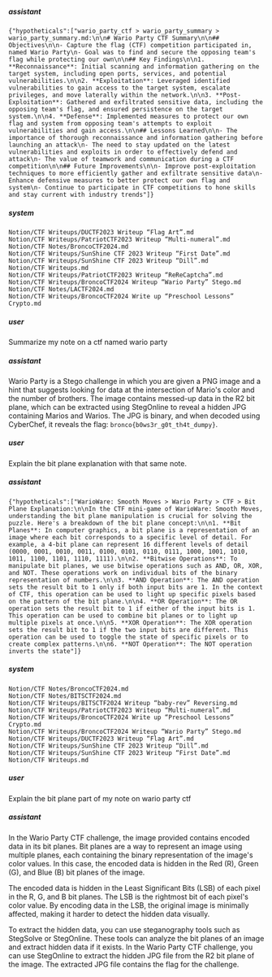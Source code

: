 ##### assistant
```lookup
{"hypotheticals":["wario_party_ctf > wario_party_summary > wario_party_summary.md:\n\n# Wario Party CTF Summary\n\n## Objectives\n\n- Capture the flag (CTF) competition participated in, named Wario Party\n- Goal was to find and secure the opposing team's flag while protecting our own\n\n## Key Findings\n\n1. **Reconnaissance**: Initial scanning and information gathering on the target system, including open ports, services, and potential vulnerabilities.\n\n2. **Exploitation**: Leveraged identified vulnerabilities to gain access to the target system, escalate privileges, and move laterally within the network.\n\n3. **Post-Exploitation**: Gathered and exfiltrated sensitive data, including the opposing team's flag, and ensured persistence on the target system.\n\n4. **Defense**: Implemented measures to protect our own flag and system from opposing team's attempts to exploit vulnerabilities and gain access.\n\n## Lessons Learned\n\n- The importance of thorough reconnaissance and information gathering before launching an attack\n- The need to stay updated on the latest vulnerabilities and exploits in order to effectively defend and attack\n- The value of teamwork and communication during a CTF competition\n\n## Future Improvements\n\n- Improve post-exploitation techniques to more efficiently gather and exfiltrate sensitive data\n- Enhance defensive measures to better protect our own flag and system\n- Continue to participate in CTF competitions to hone skills and stay current with industry trends"]}
```

##### system
```sc-context
Notion/CTF Writeups/DUCTF2023 Writeup “Flag Art”.md
Notion/CTF Writeups/PatriotCTF2023 Writeup “Multi-numeral”.md
Notion/CTF Notes/BroncoCTF2024.md
Notion/CTF Writeups/SunShine CTF 2023 Writeup “First Date”.md
Notion/CTF Writeups/SunShine CTF 2023 Writeup “Dill”.md
Notion/CTF Writeups.md
Notion/CTF Writeups/PatriotCTF2023 Writeup “ReReCaptcha”.md
Notion/CTF Writeups/BroncoCTF2024 Writeup “Wario Party” Stego.md
Notion/CTF Notes/LACTF2024.md
Notion/CTF Writeups/BroncoCTF2024 Write up “Preschool Lessons” Crypto.md
```

##### user
Summarize my note on a ctf named wario party

##### assistant
Wario Party is a Stego challenge in which you are given a PNG image and a hint that suggests looking for data at the intersection of Mario's color and the number of brothers. The image contains messed-up data in the R2 bit plane, which can be extracted using StegOnline to reveal a hidden JPG containing Marios and Warios. The JPG is binary, and when decoded using CyberChef, it reveals the flag: `bronco{b0ws3r_g0t_th4t_dumpy}`.

##### user
Explain the bit plane explanation with that same note.

##### assistant
```lookup
{"hypotheticals":["WarioWare: Smooth Moves > Wario Party > CTF > Bit Plane Explanation:\n\nIn the CTF mini-game of WarioWare: Smooth Moves, understanding the bit plane manipulation is crucial for solving the puzzle. Here's a breakdown of the bit plane concept:\n\n1. **Bit Planes**: In computer graphics, a bit plane is a representation of an image where each bit corresponds to a specific level of detail. For example, a 4-bit plane can represent 16 different levels of detail (0000, 0001, 0010, 0011, 0100, 0101, 0110, 0111, 1000, 1001, 1010, 1011, 1100, 1101, 1110, 1111).\n\n2. **Bitwise Operations**: To manipulate bit planes, we use bitwise operations such as AND, OR, XOR, and NOT. These operations work on individual bits of the binary representation of numbers.\n\n3. **AND Operation**: The AND operation sets the result bit to 1 only if both input bits are 1. In the context of CTF, this operation can be used to light up specific pixels based on the pattern of the bit plane.\n\n4. **OR Operation**: The OR operation sets the result bit to 1 if either of the input bits is 1. This operation can be used to combine bit planes or to light up multiple pixels at once.\n\n5. **XOR Operation**: The XOR operation sets the result bit to 1 if the two input bits are different. This operation can be used to toggle the state of specific pixels or to create complex patterns.\n\n6. **NOT Operation**: The NOT operation inverts the state"]}
```

##### system
```sc-context
Notion/CTF Notes/BroncoCTF2024.md
Notion/CTF Notes/BITSCTF2024.md
Notion/CTF Writeups/BITSCTF2024 Writeup “baby-rev” Reversing.md
Notion/CTF Writeups/PatriotCTF2023 Writeup “Multi-numeral”.md
Notion/CTF Writeups/BroncoCTF2024 Write up “Preschool Lessons” Crypto.md
Notion/CTF Writeups/BroncoCTF2024 Writeup “Wario Party” Stego.md
Notion/CTF Writeups/DUCTF2023 Writeup “Flag Art”.md
Notion/CTF Writeups/SunShine CTF 2023 Writeup “Dill”.md
Notion/CTF Writeups/SunShine CTF 2023 Writeup “First Date”.md
Notion/CTF Writeups.md
```

##### user
Explain the bit plane part of my note on wario party ctf

##### assistant
In the Wario Party CTF challenge, the image provided contains encoded data in its bit planes. Bit planes are a way to represent an image using multiple planes, each containing the binary representation of the image's color values. In this case, the encoded data is hidden in the Red (R), Green (G), and Blue (B) bit planes of the image.

The encoded data is hidden in the Least Significant Bits (LSB) of each pixel in the R, G, and B bit planes. The LSB is the rightmost bit of each pixel's color value. By encoding data in the LSB, the original image is minimally affected, making it harder to detect the hidden data visually.

To extract the hidden data, you can use steganography tools such as StegSolve or StegOnline. These tools can analyze the bit planes of an image and extract hidden data if it exists. In the Wario Party CTF challenge, you can use StegOnline to extract the hidden JPG file from the R2 bit plane of the image. The extracted JPG file contains the flag for the challenge.
